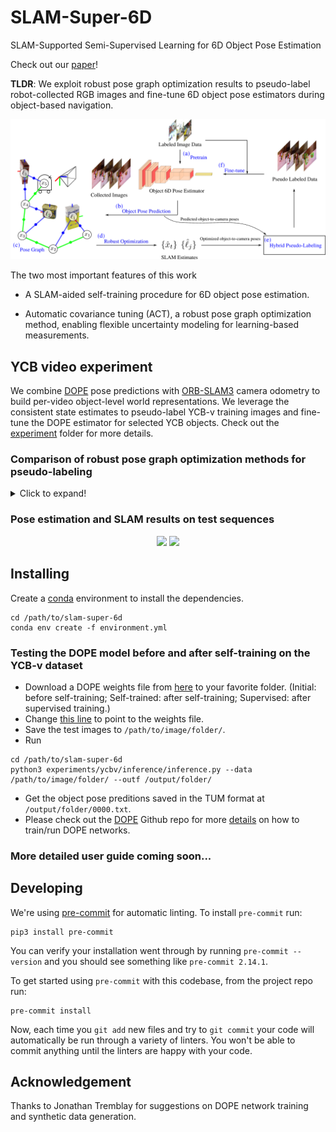 # SLAM-Super-6D
SLAM-Supported Semi-Supervised Learning for 6D Object Pose Estimation

Check out our [paper](https://arxiv.org/pdf/2203.04424.pdf)!

**TLDR**: We exploit robust pose graph optimization results to pseudo-label robot-collected RGB images and fine-tune 6D object pose estimators during object-based navigation.

![Method Overview](media/figure1.png)

The two most important features of this work

- A SLAM-aided self-training procedure for 6D object pose estimation.

- Automatic covariance tuning (ACT), a robust pose graph optimization method, enabling flexible uncertainty modeling for learning-based measurements.

## YCB video experiment

We combine [DOPE](https://github.com/NVlabs/Deep_Object_Pose) pose predictions with [ORB-SLAM3](https://github.com/UZ-SLAMLab/ORB_SLAM3) camera odometry to build per-video object-level world representations.
We leverage the consistent state estimates to pseudo-label YCB-v training images and fine-tune the DOPE estimator for selected YCB objects.
Check out the [experiment](experiments/ycbv/) folder for more details.

### Comparison of robust pose graph optimization methods for pseudo-labeling

<details>
    <summary>Click to expand!</summary>

**Table I**: Comparison of robust PGO methods via pseudo label accuracy on YCB-v sequences (training + testing). Column 1-20 are median pseudo label errors (i.e. pixel location errors in projected object 3D bounding boxes computed from optimization results) on YCB video sequences for each test object; Column 21 (#best) is the number of YCB videos on which a method achieves the lowest error; The statistics of DOPE pose predictions are also reported: Row 7 (%Detected) is the percentage of successful object detections out of all the image frames; Row 8 (%Outliers) is the percentage of outliers out of all successful predictions.

|003_cracker_box             |0001    |0004     |0007   |0016    |0017    |0019    |0025    |0029    |0035   |0041    |0044    |0045     |0050    |0054    |0059    |0066    |0070    |0074    |0082     |0085     |#best|
|---                         |:-:     |:-:      |:-:    |:-:     |:-:     |:-:     |:-:     |:-:     |:-:    |:-:     |:-:     |:-:      |:-:     |:-:     |:-:     |:-:     |:-:     |:-:     |:-:      |:-:      |:-:  |
|L-M                         |62.3    |58.7     |13.2   |69.4    |37.6    |110.1   |101.6   |86.1    |9.6    |21.5    |79.4    |140.0    |46.8    |152.7   |152.6   |79.0    |117.3   |139.5   |250.3    |183.2    |0    |
|Cauchy                      |12.4    |**10.8** |10.2   |13.8    |29.5    |94.4    |171.4   |179.9   |**6.6**|9.6     |133.3   |169.9    |16.3    |**13.9**|131.7   |23.8    |**25.5**|102.6   |267.3    |137.5    |4    |
|Huber                       |31.4    |25.4     |10.2   |34.2    |21.6    |52.5    |57.0    |72.4    |8.0    |11.6    |38.7    |**127.8**|21.2    |68.0    |74.8    |46.8    |39.1    |68.7    |267.3    |153.4    |1    |
|Geman-McClure               |**11.5**|168.4    |10.2   |115.0   |48.4    |94.4    |171.4   |179.9   |6.6    |**9.5** |133.3   |169.9    |46.8    |77.1    |131.7   |182.7   |27.0    |102.6   |267.3    |137.5    |2    |
|cDCE (*Pfeifer et al. 2017*)|28.7    |25.4     |10.5   |32.5    |21.1    |**45.2**|58.9    |**70.5**|7.8    |11.5    |38.0    |128.1    |24.4    |56.7    |55.6    |41.3    |37.7    |60.9    |**238.7**|**114.2**|4    |
|ACT (Ours)                  |15.7    |12.0     |**9.4**|**12.6**|**20.3**|52.0    |**15.4**|238.3   |6.9    |10.8    |**28.8**|135.4    |**10.4**|18.7    |**21.3**|**22.3**|26.1    |**34.6**|795.2    |180.0    |**9**|
|%Detected                   |56%     |91%      |90%    |56%     |95%     |91%     |85%     |68%     |98%    |97%     |79%     |76%      |96%     |23%     |55%     |61%     |52%     |22%     |12%      |72%      |-     |
|%Outliers                   |37%     |51%      |11%    |29%     |32%     |76%     |58%     |80%     |4%     |19%     |55%     |95%      |51%     |55%     |73%     |55%     |47%     |67%     |99%      |82%      |-     |

|004_sugar_box               |0001   |0014    |0015    |0020    |0025    |0029    |0033   |0036    |0037    |0043   |0049    |0051   |0054    |0055    |0058   |0060    |0074    |0077    |0085    |0089    |#best |
|---                         |:-:    |:-:     |:-:     |:-:     |:-:     |:-:     |:-:    |:-:     |:-:     |:-:    |:-:     |:-:    |:-:     |:-:     |:-:    |:-:     |:-:     |:-:     |:-:     |:-:     |:-:   |
|L-M                         |22.9   |27.1    |100.9   |21.1    |57.3    |78.7    |7.1    |14.7    |15.7    |21.0   |14.8    |11.8   |57.9    |41.2    |48.7   |67.0    |71.5    |68.3    |67.7    |89.8    |0     |
|Cauchy                      |8.3    |13.4    |30.4    |21.9    |22.3    |104.4   |6.4    |11.7    |10.6    |16.1   |**8.8** |9.3    |54.8    |16.4    |11.8   |47.5    |39.3    |16.1    |31.4    |42.6    |1     |
|Huber                       |11.7   |12.8    |35.5    |15.8    |23.4    |**71.1**|6.6    |12.5    |11.3    |15.7   |10.9    |9.8    |30.2    |16.7    |11.1   |**47.2**|**26.4**|22.7    |33.7    |32.9    |3     |
|Geman-McClure               |9.4    |**11.4**|**29.1**|**14.3**|19.6    |104.4   |6.4    |10.9    |**10.2**|**7.4**|10.5    |8.3    |54.8    |38.5    |10.0   |76.2    |61.5    |15.6    |31.4    |**24.9**|6     |
|cDCE (*Pfeifer et al. 2017*)|12.3   |12.0    |31.6    |14.9    |20.0    |72.7    |6.5    |13.5    |11.1    |16.3   |10.9    |9.4    |35.4    |21.8    |18.3   |60.8    |27.1    |29.9    |28.7    |28.1    |0     |
|ACT (Ours)                  |**8.2**|15.9    |34.2    |15.1    |**18.0**|100.5   |**6.1**|**10.5**|10.2    |16.7   |9.2       |**8.3**|**19.4**|**11.8**|**8.6**|55.5    |35.4    |**14.4**|**23.0**|40.3    |**10**|
|%Detected                   |61%    |92%     |32%     |68%     |45%     |23%     |100%   |100%    |92%     |58%    |63%     |64%    |64%     |60%     |100%   |32%     |39%     |35%     |41%     |26%     |-     |
|%Outliers                   |8%     |11%     |15%     |18%     |13%     |100%    |2%     |14%     |14%     |3%     |4%      |2%     |60%     |31%     |20%    |47%     |21%     |29%     |43%     |16%     |-     |

|010_potted_meat_can         |0002    |0005    |0008    |0014    |0017    |0023    |0026   |0029    |0034   |0039    |0043    |0047    |0049    |0053    |0059    |0060    |0061    |0073     |0077     |0087    |#best|
|---                         |:-:     |:-:     |:-:     |:-:     |:-:     |:-:     |:-:    |:-:     |:-:    |:-:     |:-:     |:-:     |:-:     |:-:     |:-:     |:-:     |:-:     |:-:      |:-:      |:-:     |:-:  |
|L-M                         |35.2    |38.1    |61.4    |59.2    |31.1    |32.8    |17.5   |22.1    |13.8   |43.1    |39.5    |67.8    |151.1   |42.7    |17.8    |87.2    |47.6    |337.3    |247.8    |24.5    |0    |
|Cauchy                      |10.8    |14.9    |**10.7**|12.2    |**14.2**|**11.7**|11.4   |32.4    |10.1   |22.9    |16.4    |13.2    |14.3    |12.4    |**12.8**|**32.3**|45.7    |**320.9**|193.4    |22.6    |6    |
|Huber                       |11.1    |17.1    |14.6    |16.6    |18.6    |15.5    |11.8   |16.9    |10.7   |**18.0**|15.0    |15.2    |89.8    |12.8    |13.4    |42.9    |27.5    |359.2    |201.6    |25.5    |1    |
|Geman-McClure               |**10.4**|15.3    |11.9    |13.2    |18.9    |15.2    |**9.1**|**14.1**|9.9    |20.0    |16.3    |14.0    |14.4    |**12.3**|13.0    |55.0    |42.7    |320.9    |209.4    |**19.9**|5    |
|cDCE (*Pfeifer et al. 2017*)|11.5    |16.2    |16.1    |20.5    |17.8    |15.3    |11.2   |18.4    |11.6   |19.2    |16.5    |17.2    |54.5    |13.1    |13.9    |34.9    |**27.2**|385.8    |195.5    |23.4    |1    |
|ACT (Ours)                  |13.3    |**14.5**|12.8    |**11.3**|19.1    |14.0    |10.4   |21.6    |**9.7**|20.2    |**13.5**|**13.0**|**13.3**|16.0    |13.4    |40.9    |28.9    |385.6    |**192.7**|20.6    |**7**|
|%Detected                   |93%     |86%     |88%     |60%     |73%     |87%     |71%    |33%     |100%   |99%     |100%    |98%     |49%     |59%     |88%     |15%     |41%     |1%       |7%       |44%     |-     |
|%Outliers                   |9%      |16%     |26%     |21%     |16%     |10%     |6%     |5%      |8%     |14%     |10%     |16%     |30%     |16%     |4%      |41%     |7%      |100%     |100%     |11%     |-     |

</details>

### Pose estimation and SLAM results on test sequences

<p align="middle">
    <img src="media/YCB-v-test.gif" width="400">
    <img src="media/robot-test.gif" width="400">
</p>

## Installing

Create a [conda](https://www.anaconda.com/products/individual) environment to install the dependencies.

```
cd /path/to/slam-super-6d
conda env create -f environment.yml
```

### Testing the DOPE model before and after self-training on the YCB-v dataset
- Download a DOPE weights file from [here](https://drive.google.com/drive/folders/1fkMdr9Y8ls2EQTLtDmy8dULPHMEHWKKs?usp=sharing) to your favorite folder. (Initial: before self-training; Self-trained: after self-training; Supervised: after supervised training.)
- Change [this line](https://github.com/520xyxyzq/slam-super-6d/blob/645701adaf80a273c10adb863878d8f6af228f61/experiments/ycbv/inference/config_inference/config_pose.yaml#L11) to point to the weights file.
- Save the test images to `/path/to/image/folder/`.
- Run
```
cd /path/to/slam-super-6d
python3 experiments/ycbv/inference/inference.py --data /path/to/image/folder/ --outf /output/folder/
```
- Get the object pose preditions saved in the TUM format at `/output/folder/0000.txt`.
- Please check out the [DOPE](https://github.com/NVlabs/Deep_Object_Pose) Github repo for more [details](https://github.com/NVlabs/Deep_Object_Pose/tree/master/scripts/train2) on how to train/run DOPE networks.

### More detailed user guide coming soon...

## Developing

We're using [pre-commit](https://pre-commit.com/) for automatic linting. To install `pre-commit` run:
```
pip3 install pre-commit
```
You can verify your installation went through by running `pre-commit --version` and you should see something like `pre-commit 2.14.1`.

To get started using `pre-commit` with this codebase, from the project repo run:
```
pre-commit install
```
Now, each time you `git add` new files and try to `git commit` your code will automatically be run through a variety of linters. You won't be able to commit anything until the linters are happy with your code.

## Acknowledgement

Thanks to Jonathan Tremblay for suggestions on DOPE network training and synthetic data generation.
